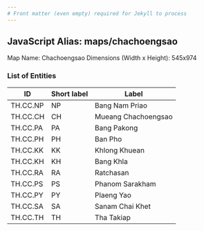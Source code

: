 ```yaml
---
# Front matter (even empty) required for Jekyll to process
---
```


## JavaScript Alias: maps/chachoengsao

Map Name: Chachoengsao
Dimensions (Width x Height): 545x974

### List of Entities

| ID       | Short label | Label               |
| -------- | ----------- | ------------------- |
| TH.CC.NP | NP          | Bang Nam Priao      |
| TH.CC.CH | CH          | Mueang Chachoengsao |
| TH.CC.PA | PA          | Bang Pakong         |
| TH.CC.PH | PH          | Ban Pho             |
| TH.CC.KK | KK          | Khlong Khuean       |
| TH.CC.KH | KH          | Bang Khla           |
| TH.CC.RA | RA          | Ratchasan           |
| TH.CC.PS | PS          | Phanom Sarakham     |
| TH.CC.PY | PY          | Plaeng Yao          |
| TH.CC.SA | SA          | Sanam Chai Khet     |
| TH.CC.TH | TH          | Tha Takiap          |
